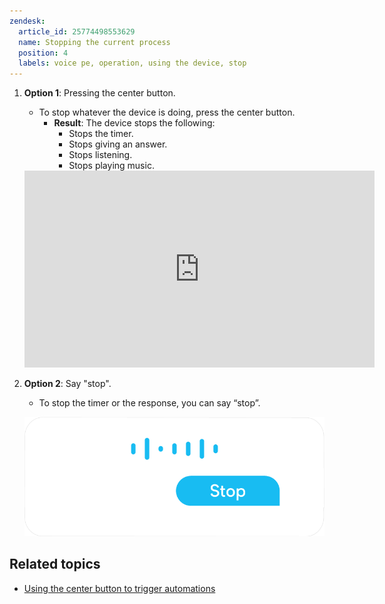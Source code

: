 ```yaml
---
zendesk:
  article_id: 25774498553629
  name: Stopping the current process
  position: 4
  labels: voice pe, operation, using the device, stop
---
```


1. **Option 1**: Pressing the center button.
   - To stop whatever the device is doing, press the center button.
     - **Result**: The device stops the following:
       - Stops the timer.
       - Stops giving an answer.
       - Stops listening.
       - Stops playing music.

    <div class='videoWrapper'>
      <iframe width="560" height="315" src="https://www.youtube.com/embed/GuoMjoHuV4U" videotitle="Stopping the timer on Home Assistant Voice Preview Edition" frameborder="0" allow="accelerometer; autoplay; encrypted-media; gyroscope; picture-in-picture" controls>
      </iframe>
    </div>

1. **Option 2**: Say "stop".
   - To stop the timer or the response, you can say “stop”.

   ![Speech bubble saying stop](/static/img/voice-pe/voice_say_stop.png)

## Related topics

- [Using the center button to trigger automations](/hc/en-us/articles/25774619221661-Using-the-center-button-to-trigger-automations)